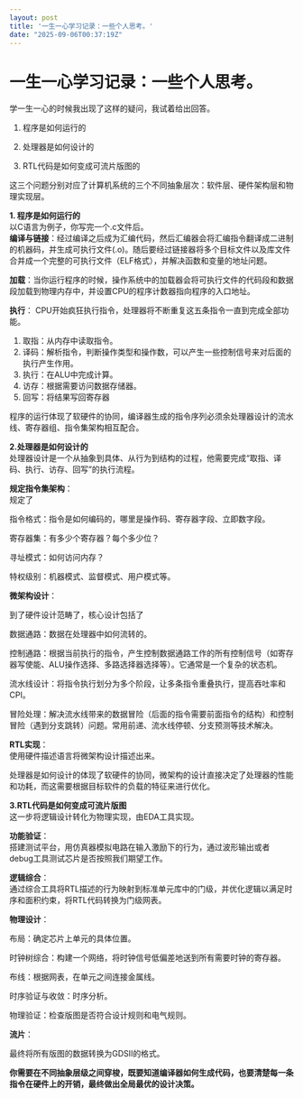 ```yaml
---
layout: post
title: '一生一心学习记录：一些个人思考。'
date: "2025-09-06T00:37:19Z"
---
```

一生一心学习记录：一些个人思考。
================

学一生一心的时候我出现了这样的疑问，我试着给出回答。

1.  程序是如何运行的
    
2.  处理器是如何设计的
    
3.  RTL代码是如何变成可流片版图的
    

这三个问题分别对应了计算机系统的三个不同抽象层次：软件层、硬件架构层和物理实现层。

**1\. 程序是如何运行的**  
以C语言为例子，你写完一个.c文件后。  
**编译与链接**：经过编译之后成为汇编代码，然后汇编器会将汇编指令翻译成二进制的机器码，并生成可执行文件(.o)。随后要经过链接器将多个目标文件以及库文件合并成一个完整的可执行文件（ELF格式），并解决函数和变量的地址问题。

**加载**：当你运行程序的时候，操作系统中的加载器会将可执行文件的代码段和数据段加载到物理内存中，并设置CPU的程序计数器指向程序的入口地址。

**执行**： CPU开始疯狂执行指令，处理器将不断重复这五条指令一直到完成全部功能。

1.  取指：从内存中读取指令。
2.  译码：解析指令，判断操作类型和操作数，可以产生一些控制信号来对后面的执行产生作用。
3.  执行：在ALU中完成计算。
4.  访存：根据需要访问数据存储器。
5.  回写：将结果写回寄存器

程序的运行体现了软硬件的协同，编译器生成的指令序列必须余处理器设计的流水线、寄存器组、指令集架构相互配合。

**2.处理器是如何设计的**  
处理器设计是一个从抽象到具体、从行为到结构的过程，他需要完成“取指、译码、执行、访存、回写”的执行流程。

**规定指令集架构**：  
规定了

指令格式：指令是如何编码的，哪里是操作码、寄存器字段、立即数字段。

寄存器集：有多少个寄存器？每个多少位？

寻址模式：如何访问内存？

特权级别：机器模式、监督模式、用户模式等。

**微架构设计**：

到了硬件设计范畴了，核心设计包括了

数据通路：数据在处理器中如何流转的。

控制通路：根据当前执行的指令，产生控制数据通路工作的所有控制信号（如寄存器写使能、ALU操作选择、多路选择器选择等）。它通常是一个复杂的状态机。

流水线设计：将指令执行划分为多个阶段，让多条指令重叠执行，提高吞吐率和CPI。

冒险处理：解决流水线带来的数据冒险（后面的指令需要前面指令的结构）和控制冒险（遇到分支跳转）问题。常用前递、流水线停顿、分支预测等技术解决。

**RTL实现**：  
使用硬件描述语言将微架构设计描述出来。

处理器是如何设计的体现了软硬件的协同，微架构的设计直接决定了处理器的性能和功耗，而这需要根据目标软件的负载的特征来进行优化。

**3.RTL代码是如何变成可流片版图**  
这一步将逻辑设计转化为物理实现，由EDA工具实现。

**功能验证**：  
搭建测试平台，用仿真器模拟电路在输入激励下的行为，通过波形输出或者debug工具测试芯片是否按照我们期望工作。

**逻辑综合**：  
通过综合工具将RTL描述的行为映射到标准单元库中的门级，并优化逻辑以满足时序和面积约束，将RTL代码转换为门级网表。

**物理设计**：

布局：确定芯片上单元的具体位置。

时钟树综合：构建一个网络，将时钟信号低偏差地送到所有需要时钟的寄存器。

布线：根据网表，在单元之间连接金属线。

时序验证与收敛：时序分析。

物理验证：检查版图是否符合设计规则和电气规则。

**流片**：

最终将所有版图的数据转换为GDSⅡ的格式。

**你需要在不同抽象层级之间穿梭，既要知道编译器如何生成代码，也要清楚每一条指令在硬件上的开销，最终做出全局最优的设计决策。**